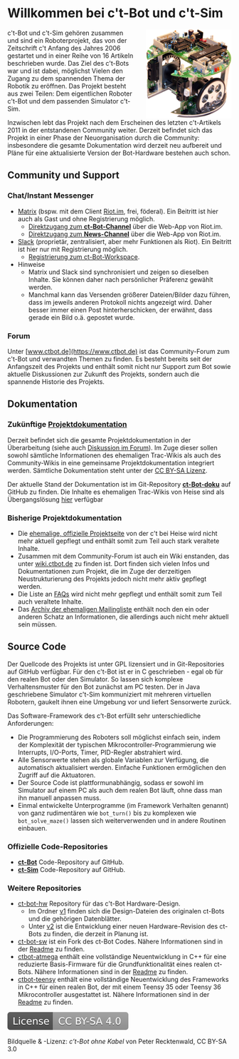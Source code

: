 # Willkommen bei c't-Bot und c't-Sim

<img src="images/ctbot.png" title="c’t-Bot ohne Kabel von Peter Recktenwald, CC BY-SA 3.0" style="float: right; margin-left:2em; height: 200px;" />

c't-Bot und c't-Sim gehören zusammen und sind ein Roboterprojekt, das von der Zeitschrift c't Anfang des Jahres 2006 gestartet  und in einer Reihe von 16 Artikeln beschrieben wurde. Das Ziel des c't-Bots war und ist dabei, möglichst Vielen den Zugang zu dem spannenden Thema der Robotik zu eröffnen. Das Projekt besteht aus zwei Teilen: Dem eigentlichen Roboter c't-Bot und dem passenden Simulator c't-Sim.

Inzwischen lebt das Projekt nach dem Erscheinen des letzten c't-Artikels 2011 in der entstandenen Community weiter. Derzeit befindet sich das Projekt in einer Phase der Neuorganisation durch die Community: insbesondere die gesamte Dokumentation wird derzeit neu aufbereit und Pläne für eine aktualisierte Version der Bot-Hardware bestehen auch schon.

## Community und Support

### Chat/Instant Messenger
- [Matrix](https://de.wikipedia.org/wiki/Matrix_%28Kommunikationsprotokoll%29) (bspw. mit dem Client [Riot.im](https://riot.im), frei, föderal). Ein Beitritt ist hier auch als Gast und ohne Registrierung möglich.
  - [Direktzugang zum **ct-Bot-Channel**](https://riot.im/app/#/room/#ctbot:matrix.org) über die Web-App von Riot.im.
  - [Direktzugang zum **News-Channel**](https://riot.im/app/#/room/#ct-Bot-news:matrix.org) über die Web-App von Riot.im.
- [Slack](https://de.wikipedia.org/wiki/Slack_%28Software%29) (proprietär, zentralisiert, aber mehr Funktionen als Riot). Ein Beitritt ist hier nur mit Registrierung möglich.
  - [Registrierung zum ct-Bot-Workspace](https://ct-bot-slack.herokuapp.com).
- Hinweise
  - Matrix und Slack sind synchronisiert und zeigen so dieselben Inhalte. Sie können daher nach persönlicher Präferenz gewählt werden.
  - Manchmal kann das Versenden größerer Dateien/Bilder dazu führen, dass im jeweils anderen Protokoll nichts angezeigt wird. Daher besser immer einen Post hinterherschicken, der erwähnt, dass gerade ein Bild o.ä. gepostet wurde.

### Forum
Unter [www.ctbot.de](https://www.ctbot.de) ist das Community-Forum zum c't-Bot und verwandten Themen zu finden. Es besteht bereits seit der Anfangszeit des Projekts und enthält somit nicht nur Support zum Bot sowie aktuelle Diskussionen zur Zukunft des Projekts, sondern auch die spannende Historie des Projekts.

## Dokumentation

### Zukünftige [Projektdokumentation](https://github.com/Nightwalker-87/ct-bot-doku) 
Derzeit befindet sich die gesamte Projektdokumentation in der Überarbeitung (siehe auch [Diskussion im Forum](https://www.ctbot.de/viewtopic.php?f=34&t=1219)). Im Zuge dieser sollen sowohl sämtliche Informationen des ehemaligen Trac-Wikis als auch des Community-Wikis in eine gemeinsame Projektdokumentation integriert werden. Sämtliche Dokumentation steht unter der [CC BY-SA Lizenz](https://creativecommons.org/licenses/by-sa/4.0/).

Der aktuelle Stand der Dokumentation ist im Git-Repository [**ct-Bot-doku**](https://github.com/Nightwalker-87/ct-bot-doku) auf GitHub zu finden. Die Inhalte es ehemaligen Trac-Wikis von Heise sind als Übergangslösung [hier](https://github.com/Nightwalker-87/ct-bot-doku/blob/master/_tmp_trac_wiki_export/readme.md) verfügbar

### Bisherige Projektdokumentation
 - Die [ehemalige, offizielle Projektseite](https://www.heise.de/ct/artikel/c-t-Bot-und-c-t-Sim-284119.html) von der c't bei Heise wird nicht mehr aktuell gepflegt und enthält somit zum Teil auch stark veraltete Inhalte.
 - Zusammen mit dem Community-Forum ist auch ein Wiki enstanden, das unter [wiki.ctbot.de](https://wiki.ctbot.de) zu finden ist. Dort finden sich vielen Infos und Dokumentationen zum Projekt, die im Zuge der derzeitigen Neustrukturierung des Projekts jedoch nicht mehr aktiv gepflegt werden. 
 - Die Liste an [FAQs](https://www.heise.de/ct/artikel/FAQ-fuer-c-t-Bot-und-c-t-SIM-291940.html) wird nicht mehr gepflegt und enthält somit zum Teil auch veraltete Inhalte.
 - Das [Archiv der ehemaligen Mailingliste](https://www.heise.de/ct/newsletter/archiv/ct-bot-entwickler/) enthält noch den ein oder anderen Schatz an Informationen, die allerdings auch nicht mehr aktuell sein müssen.

## Source Code

Der Quellcode des Projekts ist unter GPL lizensiert und in Git-Repositories auf GitHub verfügbar. Für den c't-Bot ist er in C geschrieben - egal ob für den realen Bot oder den Simulator. So lassen sich komplexe Verhaltensmuster für den Bot zunächst am PC testen. Der in Java geschriebene Simulator c't-Sim kommuniziert mit mehreren virtuellen Robotern, gaukelt ihnen eine Umgebung vor und liefert Sensorwerte zurück.

Das Software-Framework des c’t-Bot erfüllt sehr unterschiedliche Anforderungen:
 - Die Programmierung des Roboters soll möglichst einfach sein, indem der Komplexität der typischen Mikrocontroller-Programmierung wie Interrupts, I/O-Ports, Timer, PID-Regler abstrahiert wird.
 - Alle Sensorwerte stehen als globale Variablen zur Verfügung, die automatisch aktualisiert werden. Einfache Funktionen ermöglichen den Zugriff auf die Aktuatoren.
 - Der Source Code ist plattformunabhängig, sodass er sowohl im Simulator auf einem PC als auch dem realen Bot läuft, ohne dass man ihn manuell anpassen muss.
 - Einmal entwickelte Unterprogramme (im Framework Verhalten genannt) von ganz rudimentären wie `bot_turn()` bis zu komplexen wie `bot_solve_maze()` lassen sich weiterverwenden und in andere Routinen einbauen.
 
### Offizielle Code-Repositories
- [**ct-Bot**](https://github.com/tsandmann/ct-bot) Code-Repository auf GitHub.
- [**ct-Sim**](https://github.com/tsandmann/ct-sim) Code-Repository auf GitHub.

### Weitere Repositories
- [ct-bot-hw](https://github.com/tsandmann/ct-bot-hw) Repository für das c't-Bot Hardware-Design. 
  - Im Ordner [v1](https://github.com/tsandmann/ct-bot-hw/tree/master/v1) finden sich  die Design-Dateien des originalen ct-Bots und die gehörigen Datenblätter. 
  - Unter [v2](https://github.com/tsandmann/ct-bot-hw/tree/master/v2) ist die Entwicklung einer neuen Hardware-Revision des ct-Bots zu finden, die derzeit in Planung ist.
- [ct-bot-sw](https://github.com/Nightwalker-87/ct-bot-sw) ist ein Fork des ct-Bot Codes. Nähere Informationen sind in der [Readme](https://github.com/Nightwalker-87/ct-bot-sw/blob/master/README.md) zu finden.
- [ctbot-atmega](https://github.com/tsandmann/ctbot-atmega) enthält eine vollständige Neuentwicklung in C++ für eine reduzierte Basis-Firmware für die Grundfunktionalität eines realen ct-Bots. Nähere Informationen sind in der [Readme](https://github.com/tsandmann/ctbot-atmega/blob/master/README.md) zu finden.
- [ctbot-teensy](https://github.com/tsandmann/ctbot-teensy) enthält eine vollständige Neuentwicklung des Frameworks in C++ für einen realen Bot, der mit einem Teensy 35 oder Teensy 36 Mikrocontroller ausgestattet ist. Nähere Informationen sind in der [Readme](https://github.com/tsandmann/ctbot-teensy/blob/master/README.md) zu finden.

[![License: CC BY-SA 4.0](license.svg)](https://creativecommons.org/licenses/by-sa/4.0/)

Bildquelle & -Lizenz: *c’t-Bot ohne Kabel* von Peter Recktenwald, CC BY-SA 3.0
